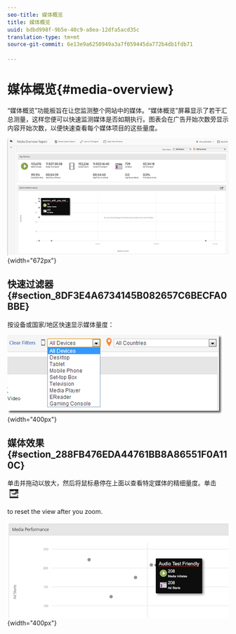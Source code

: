 ```yaml
---
seo-title: 媒体概览
title: 媒体概览
uuid: bdbd998f-9b5e-40c9-a8ea-12dfa5acd35c
translation-type: tm+mt
source-git-commit: 6e13e9a6250949a3a7f059445da772b4db1fdb71

---
```



# 媒体概览{#media-overview}

“媒体概览”功能板旨在让您监测整个网站中的媒体。“媒体概览”屏幕显示了若干汇总测量，这样您便可以快速监测媒体是否如期执行。图表会在广告开始次数旁显示内容开始次数，以便快速查看每个媒体项目的这些量度。

![](assets/media_overview.png){width="672px"}

## 快速过滤器 {#section_8DF3E4A6734145B082657C6BECFA0BBE}

按设备或国家/地区快速显示媒体量度：

![](assets/video-overview-report-filters.png){width="400px"}

## 媒体效果 {#section_288FB476EDA44761BB8A86551F0A110C}

单击并拖动以放大，然后将鼠标悬停在上面以查看特定媒体的精细量度。单击  ![](assets/video-overview-report-revert.png)

to reset the view after you zoom.

![](assets/media_overview_zoom.png){width="400px"}

